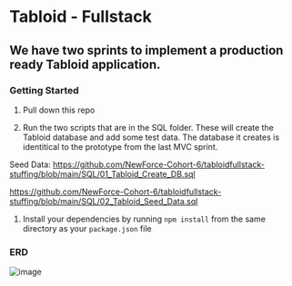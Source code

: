 # Tabloid - Fullstack

## We have two sprints to implement a production ready Tabloid application.

### Getting Started

1. Pull down this repo

1. Run the two scripts that are in the SQL folder. These will create the Tabloid database and add some test data. The database it creates is identitical to the prototype from the last MVC sprint.

Seed Data: 
https://github.com/NewForce-Cohort-6/tabloidfullstack-stuffing/blob/main/SQL/01_Tabloid_Create_DB.sql

https://github.com/NewForce-Cohort-6/tabloidfullstack-stuffing/blob/main/SQL/02_Tabloid_Seed_Data.sql


1. Install your dependencies by running `npm install` from the same directory as your `package.json` file

### ERD

![image](https://user-images.githubusercontent.com/106984214/202237041-04ee6d04-9973-4ef9-b917-93118c9ac386.png)


